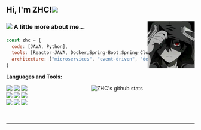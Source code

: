 <h2> Hi, I'm ZHC!<img src="https://media.giphy.com/media/mGcNjsfWAjY5AEZNw6/giphy.gif" width="50"></h2>
<img width="25%" align="right" src="https://github.com/zhc-1999/zhc-1999/blob/main/1.jpg" width="230">

### <img src="https://media.giphy.com/media/VgCDAzcKvsR6OM0uWg/giphy.gif" width="50"> A little more about me...  

```javascript
const zhc = {
  code: [JAVA, Python],
  tools: [Reactor-JAVA, Docker,Spring-Boot,Spring-Cloud],
  architecture: ["microservices", "event-driven", "design system pattern"],
}
```
**Languages and Tools:** 


<!-- Your github readme stats
You can use this api: https://github.com/anuraghazra/github-readme-stats
-->
<p>
  <a href="https://github.com/onimur/handle-path-oz">
    <img width="55%" align="right" alt="ZHC's github stats" src="https://github-readme-stats.vercel.app/api?username=zhc-1999&show_icons=true&hide_border=true" />
  </a>

  <!-- Your languages and tools. Be careful with the alignment. 
  You can use this sites to get logos: https://www.vectorlogo.zone or https://simpleicons.org/
  -->
  <code><img width="10%" src="https://www.vectorlogo.zone/logos/java/java-ar21.svg"></code>
  <code><img width="10%" src="https://www.vectorlogo.zone/logos/python/python-ar21.svg"></code>
  <code><img width="10%" src="https://www.vectorlogo.zone/logos/vuejs/vuejs-ar21.svg"></code>
  <br />
  <code><img width="10%" src="https://www.vectorlogo.zone/logos/mysql/mysql-ar21.svg"></code>
  <code><img width="10%" src="https://www.vectorlogo.zone/logos/json/json-ar21.svg"></code>
  <code><img width="10%" src="https://www.vectorlogo.zone/logos/springio/springio-ar21.svg"></code>
  <br />
  <code><img width="10%" src="https://www.vectorlogo.zone/logos/git-scm/git-scm-ar21.svg"></code>
  <code><img width="10%" src="https://www.vectorlogo.zone/logos/yaml/yaml-ar21.svg"></code>
  <code><img width="10%" src="https://www.vectorlogo.zone/logos/docker/docker-ar21.svg"></code>
</p>
  <br />

---




